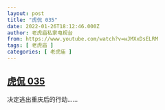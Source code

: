 ```yaml
---
layout: post
title: "虎侃 035"
date: 2022-01-26T18:12:46.000Z
author: 老虎庙私家电视台
from: https://www.youtube.com/watch?v=wJMXxDsELRM
tags: [ 老虎庙 ]
categories: [ 老虎庙 ]
---
```

<!--1643220766000-->
[虎侃 035](https://www.youtube.com/watch?v=wJMXxDsELRM)
------

<div>
决定逃出重庆后的行动……
</div>
